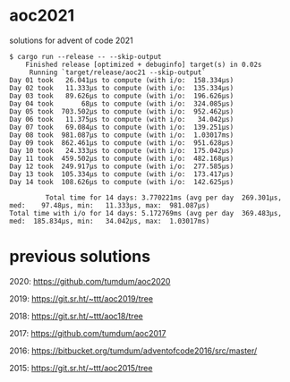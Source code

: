 # aoc2021
solutions for advent of code 2021

```
$ cargo run --release -- --skip-output
    Finished release [optimized + debuginfo] target(s) in 0.02s
     Running `target/release/aoc21 --skip-output`
Day 01 took   26.041µs to compute (with i/o:  158.334µs)
Day 02 took   11.333µs to compute (with i/o:  135.334µs)
Day 03 took   89.626µs to compute (with i/o:  196.626µs)
Day 04 took       68µs to compute (with i/o:  324.085µs)
Day 05 took  703.502µs to compute (with i/o:  952.462µs)
Day 06 took   11.375µs to compute (with i/o:   34.042µs)
Day 07 took   69.084µs to compute (with i/o:  139.251µs)
Day 08 took  981.087µs to compute (with i/o:  1.03017ms)
Day 09 took  862.461µs to compute (with i/o:  951.628µs)
Day 10 took   24.333µs to compute (with i/o:  175.042µs)
Day 11 took  459.502µs to compute (with i/o:  482.168µs)
Day 12 took  249.917µs to compute (with i/o:  277.585µs)
Day 13 took  105.334µs to compute (with i/o:  173.417µs)
Day 14 took  108.626µs to compute (with i/o:  142.625µs)

         Total time for 14 days: 3.770221ms (avg per day  269.301µs, med:    97.48µs, min:   11.333µs, max:  981.087µs)
Total time with i/o for 14 days: 5.172769ms (avg per day  369.483µs, med:  185.834µs, min:   34.042µs, max:  1.03017ms)
```

# previous solutions

2020: https://github.com/tumdum/aoc2020

2019: https://git.sr.ht/~ttt/aoc2019/tree

2018: https://git.sr.ht/~ttt/aoc18/tree

2017: https://github.com/tumdum/aoc2017

2016: https://bitbucket.org/tumdum/adventofcode2016/src/master/

2015: https://git.sr.ht/~ttt/aoc2015/tree
